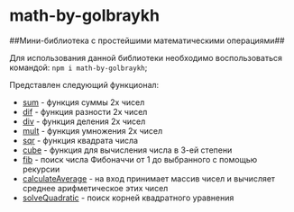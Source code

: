 # math-by-golbraykh
##Мини-библиотека с простейшими математическими операциями##

Для использования данной библиотеки необходимо воспользоваться командой:
`npm i math-by-golbraykh`;

Представлен следующий функционал:
* <u>sum</u> - функция суммы 2х чисел
* <u>dif</u> - функция разности 2х чисел
* <u>div</u> - функция деления 2х чисел
* <u>mult</u> - функция умножения 2х чисел
* <u>sqr</u>  - функция квадрата числа
* <u>cube</u> - функция для вычисления числа в 3-ей степени
* <u>fib</u> - поиск числа Фибоначчи от 1 до выбранного с помощью рекурсии
* <u>calculateAverage</u> - на вход принимает массив чисел и вычисляет среднее арифметическое этих чисел
* <u>solveQuadratic</u> - поиск корней квадратного уравнения

